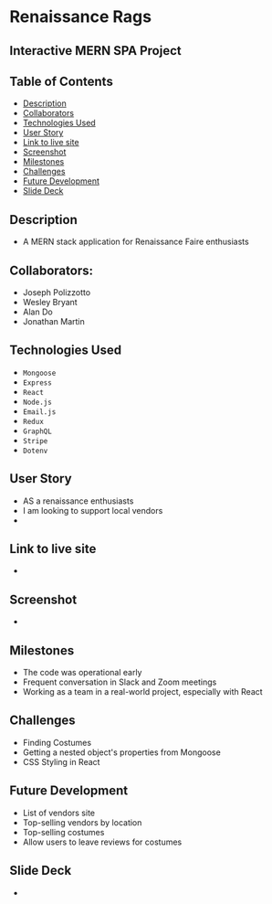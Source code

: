 # Renaissance Rags

## Interactive MERN SPA Project

## Table of Contents

- [Description](#description)
- [Collaborators](#collaborators)
- [Technologies Used](#technologies-used)
- [User Story](#user-story)
- [Link to live site](#link-to-live-site)
- [Screenshot](#screenshot)
- [Milestones](#milestones)
- [Challenges](#challenges)
- [Future Development](#future-development)
- [Slide Deck](#slide-deck)

## Description

- A MERN stack application for Renaissance Faire enthusiasts

## Collaborators:

- Joseph Polizzotto
- Wesley Bryant
- Alan Do
- Jonathan Martin

## Technologies Used

- `Mongoose`
- `Express`
- `React`
- `Node.js`
- `Email.js`
- `Redux`
- `GraphQL`
- `Stripe`
- `Dotenv`

## User Story

- AS a renaissance enthusiasts
- I am looking to support local vendors
-

## Link to live site

-

## Screenshot

-

## Milestones

- The code was operational early
- Frequent conversation in Slack and Zoom meetings
- Working as a team in a real-world project, especially with React

## Challenges

- Finding Costumes
- Getting a nested object's properties from Mongoose
- CSS Styling in React

## Future Development

- List of vendors site
- Top-selling vendors by location
- Top-selling costumes
- Allow users to leave reviews for costumes

## Slide Deck

-
